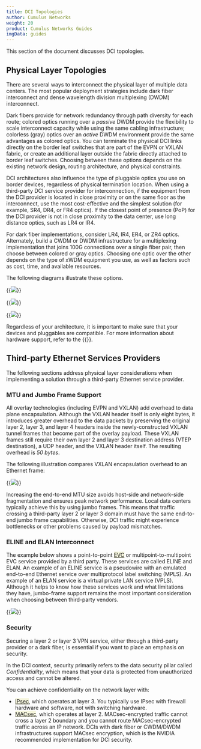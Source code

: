 ```yaml
---
title: DCI Topologies
author: Cumulus Networks
weight: 20
product: Cumulus Networks Guides
imgData: guides
---
```

This section of the document discusses DCI topologies.

## Physical Layer Topologies

There are several ways to interconnect the physical layer of multiple data centers. The most popular deployment strategies include dark fiber interconnect and dense wavelength division multiplexing (DWDM) interconnect.

Dark fibers provide for network redundancy through path diversity for each route; colored optics running over a *passive* DWDM provide the flexibility to scale interconnect capacity while using the same cabling infrastructure; colorless (gray) optics over an *active* DWDM environment provide the same advantages as colored optics. You can terminate the physical DCI links directly on the border leaf switches that are part of the EVPN or VXLAN fabric, or create an additional layer outside the fabric directly attached to border leaf switches. Choosing between these options depends on the existing network design, routing architecture, and physical constraints.

DCI architectures also influence the type of pluggable optics you use on border devices, regardless of physical termination location. When using a third-party DCI service provider for interconnection, if the equipment from the DCI provider is located in close proximity or on the same floor as the interconnect, use the most cost-effective and the simplest solution (for example, SR4, DR4, or FR4 optics). If the closest point of presence (PoP) for the DCI provider is not in close proximity to the data center, use long distance optics, such as LR4 or IR4.

For dark fiber implementations, consider LR4, IR4, ER4, or ZR4 optics. Alternately, build a CWDM or DWDM infrastructure for a multiplexing implementation that joins 100G connections over a single fiber pair, then choose between colored or gray optics. Choosing one optic over the other depends on the type of xWDM equipment you use, as well as factors such as cost, time, and available resources.

The following diagrams illustrate these options.

{{<img src="/images/guides/dark-fiber-interconnect.png">}}

{{<img src="/images/guides/dwdm-interconnect-i.png">}}

{{<img src="/images/guides/dwdm-interconnect-ii.png">}}

Regardless of your architecture, it is important to make sure that your devices and pluggables are compatible. For more information about hardware support, refer to the {{<exlink url=https://www.nvidia.com/en-us/networking/ethernet-switching/hardware-compatibility-list/ text="NVIDIA hardware compatibility list">}}.

## Third-party Ethernet Services Providers

The following sections address physical layer considerations when implementing a solution through a third-party Ethernet service provider.

### MTU and Jumbo Frame Support

All overlay technologies (including EVPN and VXLAN) add overhead to data plane encapsulation. Although the VXLAN header itself is only eight bytes, it introduces greater overhead to the data packets by preserving the original layer 2, layer 3, and layer 4 headers inside the newly-constructed VXLAN tunnel frames that become part of the overlay payload. These VXLAN frames still require their own layer 2 and layer 3 destination address (VTEP destination), a UDP header, and the VXLAN header itself. The resulting overhead is *50 bytes*.

The following illustration compares VXLAN encapsulation overhead to an Ethernet frame:

{{<img src="/images/guides/vxlan-overhead.png">}}

Increasing the end-to-end MTU size avoids host-side and network-side fragmentation and ensures peak network performance. Local data centers typically achieve this by using jumbo frames. This means that traffic crossing a third-party layer 2 or layer 3 domain must have the same end-to-end jumbo frame capabilities. Otherwise, DCI traffic might experience bottlenecks or other problems caused by payload mismatches.

### ELINE and ELAN Interconnect

The example below shows a point-to-point <span style="background-color:#F5F5DC">[EVC](## "Ethernet Virtual Connection")</span> or multipoint-to-multipoint EVC service provided by a third party. These services are called ELINE and ELAN. An example of an ELINE service is a pseudowire with an emulated end-to-end Ethernet service over multiprotocol label switching (MPLS). An example of an ELAN service is a virtual private LAN service (VPLS). Although it helps to know how these services work and what limitations they have, jumbo-frame support remains the most important consideration when choosing between third-party vendors.  

{{<img src="/images/guides/elineelan-interconnect.png">}}

### Security

Securing a layer 2 or layer 3 VPN service, either through a third-party provider or a dark fiber, is essential if you want to place an emphasis on security.

In the DCI context, security primarily refers to the data security pillar called *Confidentiality*, which means that your data is protected from unauthorized access and cannot be altered.

You can achieve confidentiality on the network layer with:
- <span style="background-color:#F5F5DC">[IPsec](## "Internet Protocol Security")</span>, which operates at layer 3. You typically use IPsec with firewall hardware and software, not with switching hardware. 
- <span style="background-color:#F5F5DC">[MACsec](## "Media Access Control security")</span>, which operates at layer 2. MACsec-encrypted traffic cannot cross a layer 2 boundary and you cannot route MACsec-encrypted traffic across an IP network. DCIs with dark fiber or CWDM/DWDM infrastructures support MACsec encryption, which is the NVIDIA recommended implementation for DCI security.
